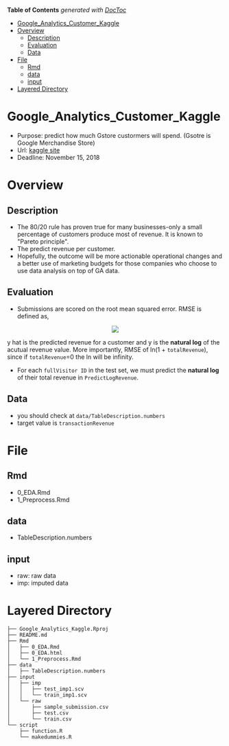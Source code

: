 <!-- START doctoc generated TOC please keep comment here to allow auto update -->
<!-- DON'T EDIT THIS SECTION, INSTEAD RE-RUN doctoc TO UPDATE -->
**Table of Contents**  *generated with [DocToc](https://github.com/thlorenz/doctoc)*

- [Google_Analytics_Customer_Kaggle](#google_analytics_customer_kaggle)
- [Overview](#overview)
  - [Description](#description)
  - [Evaluation](#evaluation)
  - [Data](#data)
- [File](#file)
  - [Rmd](#rmd)
  - [data](#data)
  - [input](#input)
- [Layered Directory](#layered-directory)

<!-- END doctoc generated TOC please keep comment here to allow auto update -->

# Google_Analytics_Customer_Kaggle

- Purpose: predict how much Gstore custormers will spend. (Gsotre is Google Merchandise Store)
- Url: [kaggle site](https://www.kaggle.com/c/google-analytics-customer-revenue-prediction)
- Deadline: November 15, 2018

# Overview

## Description

- The 80/20 rule has proven true for many businesses-only a small percentage of customers produce most of revenue. It is known to "Pareto principle".
- The predict revenue per customer.
- Hopefully, the outcome will be more actionable operational changes and a better use of marketing budgets for those companies who choose to use data analysis on top of GA data.

## Evaluation

- Submissions are scored on the root mean squared error. RMSE is defined as, 

<div align="center">
<img src="https://latex.codecogs.com/gif.latex?\mbox{RMSE}&space;=&space;\sqrt{\frac{1}{n}&space;\sum^n_{i=1}&space;(y_i&space;-&space;\hat{y}_i)^2&space;}," />
</div>

y hat is the predicted revenue for a customer and y is the **natural log** of the acutual revenue value. More importantly, RMSE of ln(1 + `totalRevenue`), since if `totalRevenue`=0 the ln will be infinity.

- For each `fullVisitor ID` in the test set, we must predict the **natural log** of their total revenue in `PredictLogRevenue`.

## Data 

- you should check at `data/TableDescription.numbers`
- target value is `transactionRevenue`

# File

## Rmd

- 0_EDA.Rmd
- 1_Preprocess.Rmd

## data

- TableDescription.numbers

## input

- raw: raw data
- imp: imputed data

# Layered Directory

```
├── Google_Analytics_Kaggle.Rproj
├── README.md
├── Rmd
│   ├── 0_EDA.Rmd
│   ├── 0_EDA.html
│   └── 1_Preprocess.Rmd
├── data
│   ├── TableDescription.numbers
├── input
│   ├── imp
│   │   ├── test_imp1.scv
│   │   └── train_imp1.scv
│   └── raw
│       ├── sample_submission.csv
│       ├── test.csv
│       └── train.csv
└── script
    ├── function.R
    └── makedummies.R

```
